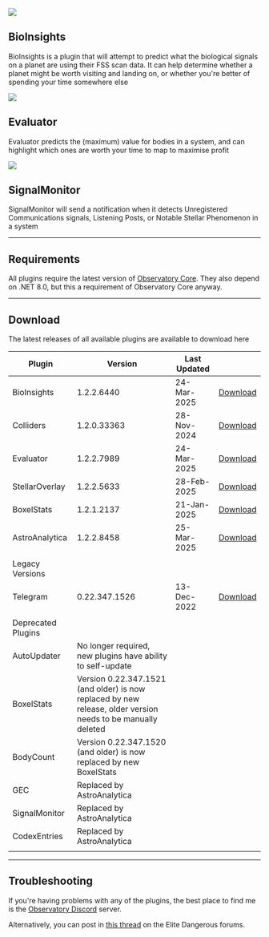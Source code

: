 ![](https://edjp.colacube.net/img/005.png)

## BioInsights

BioInsights is a plugin that will attempt to predict what the biological signals on a planet are using their FSS scan data. It can help determine whether a planet might be worth visiting and landing on, or whether you're better of spending your time somewhere else

![](https://edjp.colacube.net/img/006.png)

## Evaluator

Evaluator predicts the (maximum) value for bodies in a system, and can highlight which ones are worth your time to map to maximise profit

![](https://edjp.colacube.net/img/blank.png)

## SignalMonitor

SignalMonitor will send a notification when it detects Unregistered Communications signals, Listening Posts, or Notable Stellar Phenomenon in a system

* * *

## Requirements

All plugins require the latest version of [Observatory Core](https://github.com/Xjph/ObservatoryCore/releases). They also depend on .NET 8.0, but this a requirement of Observatory Core anyway.

* * *

## Download

The latest releases of all available plugins are available to download here

| Plugin | Version | Last Updated |  |
| --- | --- | --- | --- |
| BioInsights | 1.2.2.6440 | 24-Mar-2025 | [Download](https://edjp.colacube.net/plugin/bioinsights/download) |
| Colliders | 1.2.0.33363 | 28-Nov-2024 | [Download](https://edjp.colacube.net/plugin/colliders/download) |
| Evaluator | 1.2.2.7989 | 24-Mar-2025 | [Download](https://edjp.colacube.net/plugin/evaluator/download) |
| StellarOverlay | 1.2.2.5633 | 28-Feb-2025 | [Download](https://edjp.colacube.net/plugin/stellaroverlay/download) |
| BoxelStats | 1.2.1.2137 | 21-Jan-2025 | [Download](https://edjp.colacube.net/plugin/boxelstats/download) |
| AstroAnalytica | 1.2.2.8458 | 25-Mar-2025 | [Download](https://edjp.colacube.net/plugin/astroanalytica/download) |
|  |
| Legacy Versions |
| Telegram | 0.22.347.1526 | 13-Dec-2022 | [Download](https://edjp.colacube.net/download/observatorytelegram) |
|  |
| Deprecated Plugins |
| AutoUpdater | No longer required, new plugins have ability to self-update |
| BoxelStats | Version 0.22.347.1521 (and older) is now replaced by new release, older version needs to be manually deleted |
| BodyCount | Version 0.22.347.1520 (and older) is now replaced by new BoxelStats |
| GEC | Replaced by AstroAnalytica |
| SignalMonitor | Replaced by AstroAnalytica |
| CodexEntries | Replaced by AstroAnalytica |
|  |

* * *

## Troubleshooting

If you're having problems with any of the plugins, the best place to find me is the [Observatory Discord](https://discord.gg/4J55fNdU7B) server.

Alternatively, you can post in [this thread](https://forums.frontier.co.uk/threads/mattgs-observatory-plugins.589466/) on the Elite Dangerous forums.
